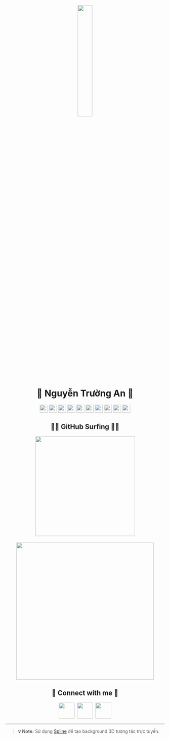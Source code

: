 <!-- README.md - Animated 3D Ocean Scene -->

<!-- Animated Ocean Background -->
<div align="center">
  <img src="https://media.giphy.com/media/v1.Y2lkPTc5MGI3NjExZDVkajdma2hscHN2M3hjeW93dW1lbHN0azgybm1iejdtd3RuOXhqNiZlcD12MV9naWZzX3NlYXJjaCZjdD1n/l49JIQnQwlqjci0Ok/giphy.gif" width="30%" height="auto"/>
</div>



<h1 align="center">🌊 Nguyễn Trường An 🌊</h1>

<!-- Skill Badges -->
<p align="center">
  <img src="https://img.shields.io/badge/JavaScript-282C34?logo=javascript&logoColor=F7DF1E" height="25" />
  <img src="https://img.shields.io/badge/TypeScript-282C34?logo=typescript&logoColor=3178C6" height="25" />
  <img src="https://img.shields.io/badge/ReactJS-282C34?logo=react&logoColor=61DAFB" height="25" />
  <img src="https://img.shields.io/badge/Redux-282C34?logo=redux&logoColor=764ABC" height="25" />
  <img src="https://img.shields.io/badge/Vue.js-282C34?logo=vue.js&logoColor=4FC08D" height="25" />
  <img src="https://img.shields.io/badge/Nuxt.js-282C34?logo=nuxt.js&logoColor=4FC08D" height="25" />
  <img src="https://img.shields.io/badge/Node.js-282C34?logo=node.js&logoColor=00F200" height="25" />
  <img src="https://img.shields.io/badge/Express-282C34?logo=express&logoColor=FFFFFF" height="25" />
  <img src="https://img.shields.io/badge/MongoDB-282C34?logo=mongodb&logoColor=47A248" height="25" />
  <img src="https://img.shields.io/badge/Tailwind%20CSS-282C34?logo=tailwind-css&logoColor=38B2AC" height="25" />
</p>

<!-- GitHub Stats -->
<h2 align="center">🏄‍♂️ GitHub Surfing 🏄‍♂️</h2>
<div align="center" style="display:flex; justify-content:center; gap:20px; flex-wrap:wrap;">
  <img src="https://github-readme-stats.vercel.app/api/top-langs/?username=nguyentruongann&hide=c%23,powershell,Mathematica,Ruby,Objective-C,Objective-C%2b%2b,Cuda&title_color=38B2AC&text_color=ffffff&icon_color=38B2AC&bg_color=0d1117&langs_count=8&layout=compact&hide_border=true" width="315" />
  <img src="https://github-readme-stats.vercel.app/api?username=nguyentruongann&show_icons=true&theme=tokyonight&include_all_commits=true&hide_border=true" width="434" />
</div>

<!-- Connect -->
<h2 align="center">🌴 Connect with me 🌴</h2>
<p align="center">
  <a href="https://www.facebook.com/Truong.An.IT" target="_blank"><img src="https://img.icons8.com/bubbles/100/000000/facebook-new.png" height="50" /></a>&nbsp;
  <a href="https://instagram.com/truong.an.it" target="_blank"><img src="https://img.icons8.com/bubbles/100/000000/instagram.png" height="50" /></a>&nbsp;
  <a href="mailto:nta21303@gmail.com" target="_blank"><img src="https://img.icons8.com/bubbles/100/000000/apple-mail.png" height="50" /></a>
</p>

---

> **💡 Note:** Sử dụng [Spline](https://spline.design) để tạo background 3D tương tác trực tuyến.
